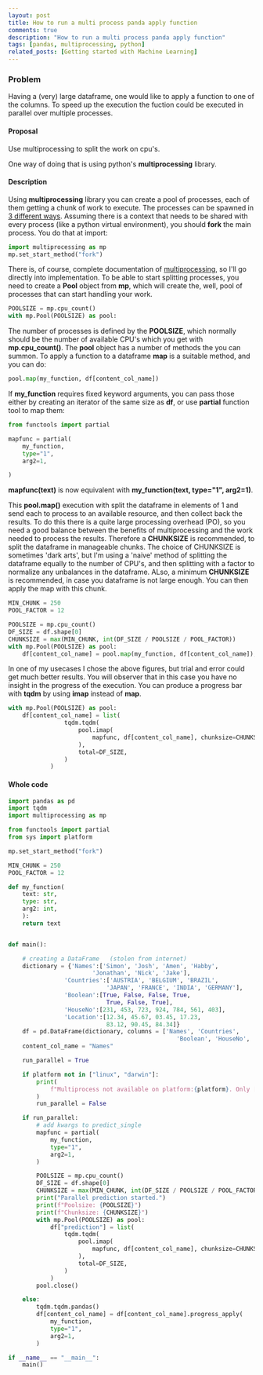 ```yaml
---
layout: post
title: How to run a multi process panda apply function
comments: true
description: "How to run a multi process panda apply function"
tags: [pandas, multiprocessing, python]
related_posts: [Getting started with Machine Learning]
---
```


### Problem
Having a (very) large dataframe, one would like to apply a function to one of the columns. To speed up the execution the fuction could be executed in parallel over multiple processes.  


#### Proposal
Use multiprocessing to split the work on cpu's.

One way of doing that is using python's **multiprocessing** library.

#### Description

Using **multiprocessing** library you can create a pool of processes, each of them getting a chunk of work to execute. The processes can be spawned in [3 different ways](https://docs.python.org/3/library/multiprocessing.html#contexts-and-start-methods). Assuming there is a context that needs to be shared with every process (like a python virtual environment), you should **fork** the main process. You do that at import:
``` python
import multiprocessing as mp
mp.set_start_method("fork")
```
There is, of course, complete documentation of [multiprocessing](https://docs.python.org/3/library/multiprocessing.html), so I'll go directly into implementation. To be able to start splitting processes, you need to create a **Pool** object from **mp**, which will create the, well, pool of processes that can start handling your work.
```python
POOLSIZE = mp.cpu_count()
with mp.Pool(POOLSIZE) as pool:
```
The number of processes is defined by the **POOLSIZE**, which normally should be the number of available CPU's which you get with **mp.cpu_count()**.
The **pool** object has a number of methods the you can summon. To apply a function to a dataframe **map** is a suitable method, and you can do:
```python
pool.map(my_function, df[content_col_name])
```
If **my_function** requires fixed keyword arguments, you can pass those either by creating an iterator of the same size as **df**, or use **partial** function tool to map them:
```python
from functools import partial

mapfunc = partial(
    my_function,
    type="1",
    arg2=1,

)
```
**mapfunc(text)** is now equivalent with **my_function(text, type="1", arg2=1)**.

This **pool.map()** execution with split the dataframe in elements of 1 and send each to process to an available resource, and then collect back the results. To do this there is a quite large processing overhead (PO), so you need a good balance between the benefits of multiprocessing and the work needed to process the results. Therefore a **CHUNKSIZE** is recommended, to split the dataframe in manageable chunks. The choice of CHUNKSIZE is sometimes 'dark arts', but I'm using a 'naive' method of splitting the dataframe equally to the number of CPU's, and then splitting with a factor to normalize any unbalances in the dataframe. ALso, a minimum **CHUNKSIZE** is recommended, in case you dataframe is not large enough. You can then apply the map with this chunk.
```python
MIN_CHUNK = 250
POOL_FACTOR = 12

POOLSIZE = mp.cpu_count()
DF_SIZE = df.shape[0]
CHUNKSIZE = max(MIN_CHUNK, int(DF_SIZE / POOLSIZE / POOL_FACTOR))
with mp.Pool(POOLSIZE) as pool:
    df[content_col_name] = pool.map(my_function, df[content_col_name]), chunksize=CHUNKSIZE)
```
In one of my usecases I chose the above figures, but trial and error could get much better results.
You will observer that in this case you have no insight in the progress of the execution. You can produce a progress bar with **tqdm** by using **imap** instead of **map**.
```python
with mp.Pool(POOLSIZE) as pool:
    df[content_col_name] = list(
                tqdm.tqdm(
                    pool.imap(
                        mapfunc, df[content_col_name], chunksize=CHUNKSIZE
                    ),
                    total=DF_SIZE,
                )
            )
```

#### Whole code

``` python
import pandas as pd
import tqdm
import multiprocessing as mp

from functools import partial
from sys import platform

mp.set_start_method("fork")

MIN_CHUNK = 250
POOL_FACTOR = 12

def my_function(
    text: str,
    type: str,
    arg2: int,
    ):
    return text 


def main():

    # creating a DataFrame   (stolen from internet)
    dictionary = {'Names':['Simon', 'Josh', 'Amen', 'Habby',
                        'Jonathan', 'Nick', 'Jake'],
                'Countries':['AUSTRIA', 'BELGIUM', 'BRAZIL',
                            'JAPAN', 'FRANCE', 'INDIA', 'GERMANY'],
                'Boolean':[True, False, False, True,
                            True, False, True],
                'HouseNo':[231, 453, 723, 924, 784, 561, 403],
                'Location':[12.34, 45.67, 03.45, 17.23,
                            83.12, 90.45, 84.34]}
    df = pd.DataFrame(dictionary, columns = ['Names', 'Countries',
                                                'Boolean', 'HouseNo', 'Location'])
    content_col_name = "Names"

    run_parallel = True

    if platform not in ["linux", "darwin"]:
        print(
            f"Multiprocess not available on platform:{platform}. Only ['linux','darwin'] available. "
        )
        run_parallel = False

    if run_parallel:
        # add kwargs to predict_single
        mapfunc = partial(
            my_function,
            type="1",
            arg2=1,
        )

        POOLSIZE = mp.cpu_count()
        DF_SIZE = df.shape[0]
        CHUNKSIZE = max(MIN_CHUNK, int(DF_SIZE / POOLSIZE / POOL_FACTOR))
        print("Parallel prediction started.")
        print(f"Poolsize: {POOLSIZE}")
        print(f"Chunksize: {CHUNKSIZE}")
        with mp.Pool(POOLSIZE) as pool:
            df["prediction"] = list(
                tqdm.tqdm(
                    pool.imap(
                        mapfunc, df[content_col_name], chunksize=CHUNKSIZE
                    ),
                    total=DF_SIZE,
                )
            )
        pool.close()

    else:
        tqdm.tqdm.pandas()
        df[content_col_name] = df[content_col_name].progress_apply(
            my_function,
            type="1",
            arg2=1,
        )

if __name__ == "__main__":
    main()

```




